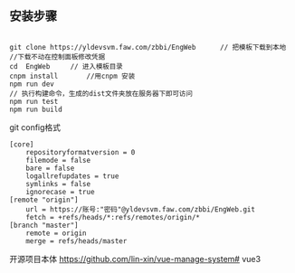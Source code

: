 ## 安装步骤

```

git clone https://yldevsvm.faw.com/zbbi/EngWeb      // 把模板下载到本地
//下载不动在控制面板修改凭据
cd  EngWeb     // 进入模板目录
cnpm install       //用cnpm 安装
npm run dev
// 执行构建命令，生成的dist文件夹放在服务器下即可访问
npm run test
npm run build
```

git config格式
```
[core]
	repositoryformatversion = 0
	filemode = false
	bare = false
	logallrefupdates = true
	symlinks = false
	ignorecase = true
[remote "origin"]
	url = https://账号:"密码"@yldevsvm.faw.com/zbbi/EngWeb.git
	fetch = +refs/heads/*:refs/remotes/origin/*
[branch "master"]
	remote = origin
	merge = refs/heads/master

```

开源项目本体
https://github.com/lin-xin/vue-manage-system# vue3
